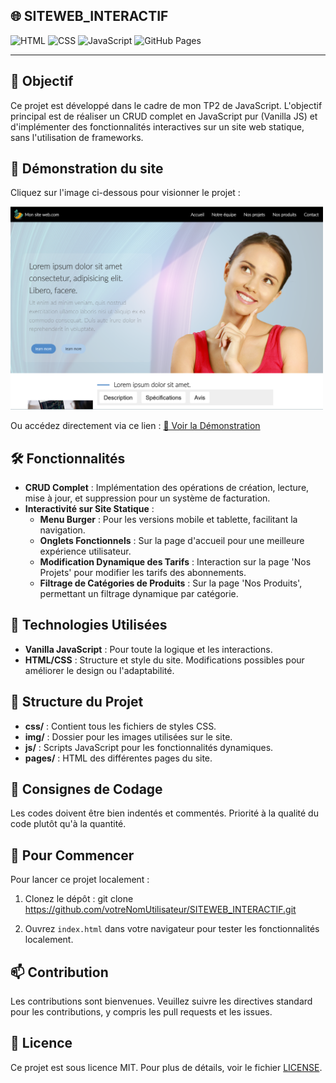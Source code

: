 ## 🌐 SITEWEB_INTERACTIF

![HTML](https://img.shields.io/badge/HTML-5-E34F26?style=for-the-badge&logo=html5&logoColor=white)
![CSS](https://img.shields.io/badge/CSS-3-1572B6?style=for-the-badge&logo=css3&logoColor=white)
![JavaScript](https://img.shields.io/badge/JavaScript-Vanilla-F7DF1E?style=for-the-badge&logo=javascript&logoColor=black)
![GitHub Pages](https://img.shields.io/badge/Deployment-GitHub%20Pages-181717?style=for-the-badge&logo=github&logoColor=white)

---

## 🎯 Objectif
Ce projet est développé dans le cadre de mon TP2 de JavaScript. L'objectif principal est de réaliser un CRUD complet en JavaScript pur (Vanilla JS) et d'implémenter des fonctionnalités interactives sur un site web statique, sans l'utilisation de frameworks.

## 🌟 **Démonstration du site**

Cliquez sur l'image ci-dessous pour visionner le projet :

<a href="https://akamidev.github.io/SITEWEB_INTERACTIF/" target="_blank">
    <img src="./photo22.png" alt="Démonstration du Site" width="500">
</a>

Ou accédez directement via ce lien : [🔗 Voir la Démonstration](https://akamidev.github.io/SITEWEB_INTERACTIF/index.html/)

## 🛠 Fonctionnalités

- **CRUD Complet** : Implémentation des opérations de création, lecture, mise à jour, et suppression pour un système de facturation.
- **Interactivité sur Site Statique** :
  - **Menu Burger** : Pour les versions mobile et tablette, facilitant la navigation.
  - **Onglets Fonctionnels** : Sur la page d'accueil pour une meilleure expérience utilisateur.
  - **Modification Dynamique des Tarifs** : Interaction sur la page 'Nos Projets' pour modifier les tarifs des abonnements.
  - **Filtrage de Catégories de Produits** : Sur la page 'Nos Produits', permettant un filtrage dynamique par catégorie.
  
## 🚀 Technologies Utilisées

- **Vanilla JavaScript** : Pour toute la logique et les interactions.
- **HTML/CSS** : Structure et style du site. Modifications possibles pour améliorer le design ou l'adaptabilité.

## 📂 Structure du Projet

- **css/** : Contient tous les fichiers de styles CSS.
- **img/** : Dossier pour les images utilisées sur le site.
- **js/** : Scripts JavaScript pour les fonctionnalités dynamiques.
- **pages/** : HTML des différentes pages du site.

## 📌 Consignes de Codage

Les codes doivent être bien indentés et commentés. Priorité à la qualité du code plutôt qu'à la quantité.

## 📖 Pour Commencer

Pour lancer ce projet localement :
1. Clonez le dépôt :
git clone https://github.com/votreNomUtilisateur/SITEWEB_INTERACTIF.git

2. Ouvrez `index.html` dans votre navigateur pour tester les fonctionnalités localement.

## 📫 Contribution

Les contributions sont bienvenues. Veuillez suivre les directives standard pour les contributions, y compris les pull requests et les issues.

## 📄 Licence

Ce projet est sous licence MIT. Pour plus de détails, voir le fichier [LICENSE](https://github.com/akamidev/SITEWEB_INTERACTIF/blob/main/LICENSE).
